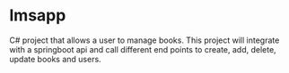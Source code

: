 # lmsapp
C# project that allows a user to manage books. This project will integrate with a springboot api and call different end points to create, add, delete, update books and users.
